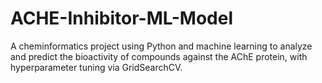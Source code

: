 # ACHE-Inhibitor-ML-Model
A cheminformatics project using Python and machine learning to analyze and predict the bioactivity of compounds against the AChE protein, with hyperparameter tuning via GridSearchCV.
